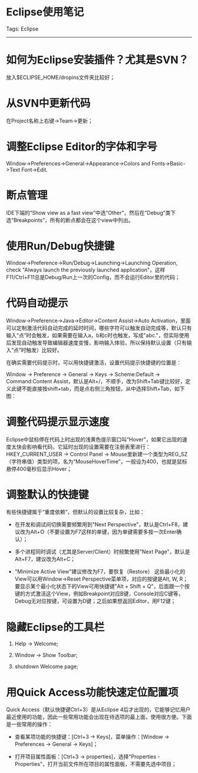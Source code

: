 # Eclipse使用笔记
Tags: Eclipse

------

# 如何为Eclipse安装插件？尤其是SVN？

放入$ECLIPSE_HOME/dropins文件夹比较好；
 
# 从SVN中更新代码
 
在Project名称上右键->Team->更新；
 
# 调整Eclipse Editor的字体和字号
 
Window->Preferences->General->Appearance->Colors and Fonts->Basic->Text Font->Edit.
 
# 断点管理
 
IDE下端的“Show view as a fast view”中选“Other”，然后在“Debug”类下选“Breakpoints”，所有的断点都会在这个view中列出。
 
# 使用Run/Debug快捷键
 
Window->Preference->Run/Debug->Launching->Launching Operation, check "Always launch the previously launched application"，这样F11/Ctrl+F11总是Debug/Run上一次的Config，而不会运行Editor里的代码； 
 
# 代码自动提示 
 
Window->Preference->Java->Editor->Content Assist->Auto Activation，里面可以定制激活代码自动完成的延时时间，哪些字符可以触发自动完成等，默认只有输入“点”时会触发，如果需要在输入a，b和c时也触发，写成"abc."，但实际使用后发现自动触发导致编辑器速度变慢，影响输入体验，所以保持默认设置（只有输入“点”时触发）比较好。 

在确实需要代码提示时，可以用快捷键激活，设置代码提示快捷键的位置是：

Window -> Preference -> General -> Keys -> Scheme:Default -> Command:Content Assist，默认是Alt+/，不顺手，改为Shift+Tab键比较好，定义此键不能直接按shift+tab，而是点右侧三角按钮，从中选择Shift+Tab，如下图：

# 调整代码提示显示速度
 
Eclipse中鼠标停在代码上时出现的浅黄色提示窗口叫“Hover”，如果它出现的速度太快会影响看代码，它延时出现的设置需要在注册表里进行：HKEY_CURRENT_USER -> Control Panel -> Mouse里新建一个类型为REG_SZ（字符串值）类型的项，名为“MouseHoverTime”，一般设为400，也就是鼠标悬停400毫秒后显示Hover； 

# 调整默认的快捷键 

有些快捷键属于“重度依赖”，但默认的设置比较复杂，比如： 

* 在开发和调试间切换需要频繁用到"Next Perspective"，默认是Ctrl+F8，建议改为Alt+O（不要设置为F7这样的单键，因为单键需要多按一次Enter确认）； 

* 多个进程同时调试（尤其是Server/Client）时频繁使用"Next Page"，默认是Alt+F7，建议改为Alt+C； 

* "Minimize Active View"建议修改为F7，要恢复（Restore） 这些最小化的View可以用Window->Reset Perspective菜单项，对应的按键是Alt, W, R；要显示某个最小化状态下的View可用快捷键"Alt + Shift + Q"，后面跟一个按键的方式激活这个View，例如Breakpoint对应B键，Console对应C键等，Debug无对应按键，可设置为D键；之后如果想返回Editor，用F12键；

# 隐藏Eclipse的工具栏

1. Help -> Welcome;

1. Window -> Show Toolbar;

1. shutdown Welcome page;

# 用Quick Access功能快速定位配置项

Quick Access（默认快捷键Ctrl+3）是从Eclipse 4后才出现的，它能够记忆用户最近使用的功能，因此一些常用功能会出现在待选项的最上面，使用很方便。下面是一些常用的操作：

* 查看某项功能的快捷键：[Ctrl+3 -> Keys]，菜单操作：[Window -> Preferences -> General -> Keys]；

* 打开项目属性面板：[Ctrl+3 -> properties]，选择"Properties - Properties"，打开当前文件所在项目的属性面板，不需要先选中项目；
